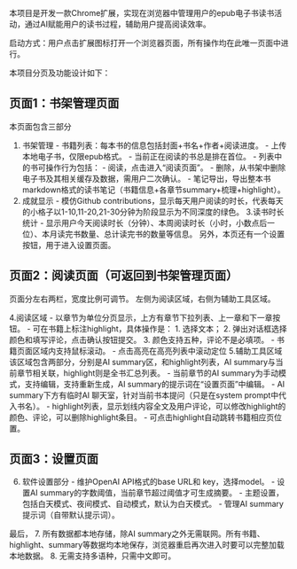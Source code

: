 
本项目是开发一款Chrome扩展，实现在浏览器中管理用户的epub电子书读书活动，通过AI赋能用户的读书过程，辅助用户提高阅读效率。

启动方式：用户点击扩展图标打开一个浏览器页面，所有操作均在此唯一页面中进行。

本项目分页及功能设计如下：

## 页面1：书架管理页面
本页面包含三部分
1. 书架管理
        - 书籍列表：每本书的信息包括封面+书名+作者+阅读进度。
        - 上传本地电子书，仅限epub格式。
        - 当前正在阅读的书总是排在首位。
        - 列表中的书可操作行为包括：
                - 阅读，点击进入“阅读页面”。
                - 删除，从书架中删除电子书及其相关缓存及数据，需用户二次确认。
                - 笔记导出，导出整本书markdown格式的读书笔记（书籍信息+各章节summary+梳理+highlight）。
2. 成就显示
        - 模仿Github contributions，显示每天用户阅读的时长，代表每天的小格子以1-10,11-20,21-30分钟为阶段显示为不同深度的绿色。
3.读书时长统计
        - 显示用户今天阅读时长（分钟）、本周阅读时长（小时，小数点后一位）、本月读完书数量、总计读完书的数量等信息。
另外，本页还有一个设置按钮，用于进入设置页面。

## 页面2：阅读页面（可返回到书架管理页面）
页面分左右两栏，宽度比例可调节。
左侧为阅读区域，右侧为辅助工具区域。

4.阅读区域
        - 以章节为单位分页显示，上方有章节下拉列表、上一章和下一章按钮。
        - 可在书籍上标注highlight，具体操作是：
                1. 选择文本；
                2. 弹出对话框选择颜色和填写评论，点击确认按钮提交。
                3. 颜色支持五种，评论不是必填项。
        - 书籍页面区域内支持鼠标滚动。
        - 点击高亮在高亮列表中滚动定位
5.辅助工具区域
        该区域包含两部分，分别是AI summary区，和highlight列表，AI summary与当前章节相关联，highlight则是全书汇总列表。
	- 当前章节的AI summary为手动模式，支持编辑，支持重新生成，AI summary的提示词在“设置页面”中编辑。
        - AI summary下方有临时AI 聊天室，针对当前书本提问（只是在system prompt中代入书名）。
        - highlight列表，显示划线内容全文及用户评论，可以修改highlight的颜色、评论，可以删除highlight条目。
        - 可点击highlight自动跳转书籍相应页位置。


## 页面3：设置页面
6. 软件设置部分
        - 维护OpenAI API格式的base URL和 key，选择model。
        - 设置AI summary的字数阈值，当前章节超过阈值才可生成摘要。
        - 主题设置，包括白天模式、夜间模式、自动模式，默认为白天模式。
        - 管理AI summary提示词（自带默认提示词）。

最后，
7. 所有数据都本地存储，除AI summary之外无需联网。所有书籍、highlight、summary等数据均本地保存，浏览器重启再次进入时要可以完整加载本地数据。
8. 无需支持多语种，只需中文即可。
    
